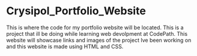 # Crysipol_Portfolio_Website

This is where the code for my portfolio website will be located. This is a project that ill be doing while learning web devolpment at CodePath. 
This website will showcase links and images of the project Ive been working on and this website is made using HTML and CSS.



